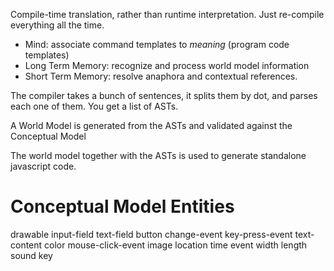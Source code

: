 Compile-time translation, rather than runtime interpretation. Just re-compile everything all the time.

* Mind: associate command templates to *meaning* (program code templates)
* Long Term Memory: recognize and process world model information
* Short Term Memory: resolve anaphora and contextual references.

The compiler takes a bunch of sentences, it splits them by dot, and parses each one of them. You get a list of ASTs.

A World Model is generated from the ASTs and validated against the Conceptual Model

The world model together with the ASTs is used to generate standalone javascript code.

# Conceptual Model Entities
drawable
input-field
text-field
button
change-event
key-press-event
text-content
color
mouse-click-event
image
location
time
event
width
length
sound
key
